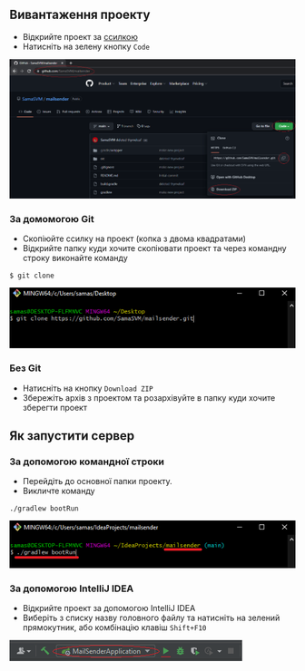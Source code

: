 ## Вивантаження проекту
- Відкрийте проект за [ссилкою](https://github.com/SamaSVM/mailsender)
- Натисніть на зелену кнопку `Code`

![ScreenShot](./readme_assets/3.png)

### За домомогою Git
- Скопіюйте ссилку на проект (копка з двома квадратами)
- Відкрийте папку куди хочите скопіювати проект та через командну строку виконайте команду 
```
$ git clone
```
![ScreenShot](./readme_assets/4.png)

### Без Git
- Натисніть на кнопку `Download ZIP`
- Збережіть архів з проектом та розархівуйте в папку куди хочите зберегти проект



## Як запустити сервер
### За допомогою командної строки
- Перейдіть до основної папки проекту.
- Викличте команду 
```
./gradlew bootRun
```

![ScreenShot](./readme_assets/1.png)

### За допомогою IntelliJ IDEA
- Відкрийте проект за допомогою IntelliJ IDEA 
- Виберіть з списку назву головного файлу та натисніть на зелений прямокутник, або комбінацію клавіш `Shift+F10`

![ScreenShot](.\readme_assets\2.PNG)